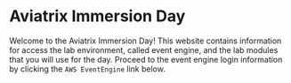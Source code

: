 # Aviatrix Immersion Day

Welcome to the Aviatrix Immersion Day! This website contains information for access the lab environment, called event engine, and the lab modules that you will use for the day. Proceed to the event engine login information by clicking the `AWS EventEngine` link below.
